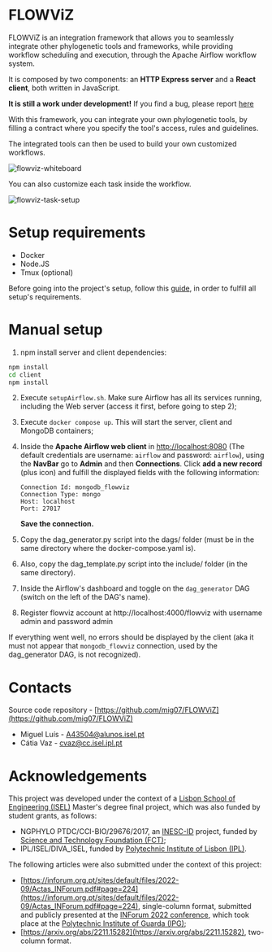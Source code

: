 # FLOWViZ

FLOWViZ is an integration framework that allows you to seamlessly
integrate other phylogenetic tools and frameworks,
while providing workflow scheduling and execution,
through the Apache Airflow workflow system.

It is composed by two components: an **HTTP Express server**
and a **React client**,
both written in JavaScript.

**It is still a work under development!**
If you find a bug, please report [here](https://github.com/mig07/FLOWViZ/issues)

With this framework, you can integrate your own phylogenetic tools, by filling a
contract where you specify the tool's access, rules and guidelines.

The integrated tools can then be used to build your own customized workflows.

![flowviz-whiteboard](/docs/pictures/flowviz-whiteboard.png)

You can also customize each task inside the workflow.

![flowviz-task-setup](/docs/pictures/individualTaskSetup.png)

# Setup requirements

 - Docker
 - Node.JS
 - Tmux (optional)

Before going into the project's setup, follow this [guide](requirements.md), in order to fulfill all setup's requirements.

# Manual setup

1. npm install server and client dependencies:

```bash
npm install
cd client
npm install
```
2. Execute `setupAirflow.sh`. Make sure Airflow has all its services running, including the Web server (access it first, before going to step 2);

3. Execute `docker compose up`. This will start the server, client and MongoDB containers;

4. Inside the **Apache Airflow web client** in [http://localhost:8080](http://localhost:8080) (The default credentials are username: `airflow` and password: `airflow`), using the **NavBar** go to **Admin** and then **Connections**. Click **add a new record** (plus icon) and fulfill the displayed fields with the following information:

    ```
    Connection Id: mongodb_flowviz
    Connection Type: mongo
    Host: localhost
    Port: 27017
    ```

    **Save the connection.**

5. Copy the dag_generator.py script into the dags/ folder (must be in the same directory where the docker-compose.yaml is).

6. Also, copy the dag_template.py script into the include/ folder (in the same directory).

7. Inside the Airflow's dashboard and toggle on the `dag_generator` DAG (switch on the left of the DAG's name).

8. Register flowviz account at http://localhost:4000/flowviz with username admin and password admin


If everything went well, no errors should be displayed by the client (aka it must not appear that `mongodb_flowviz` connection, used by the dag_generator DAG, is not recognized).

# Contacts

Source code repository - [https://github.com/mig07/FLOWViZ](https://github.com/mig07/FLOWViZ)

- Miguel Luís - A43504@alunos.isel.pt
- Cátia Vaz - cvaz@cc.isel.ipl.pt

# Acknowledgements

This project was developed under the context of a [Lisbon School of Engineering (ISEL)](https://www.isel.pt/) Master's degree final project, which was also funded by student grants, as follows:
- NGPHYLO PTDC/CCI-BIO/29676/2017, an [INESC-ID](https://www.inesc-id.pt/) project, funded by [Science and Technology Foundation (FCT)](https://www.fct.pt/);
- IPL/ISEL/DIVA_ISEL, funded by [Polytechnic Institute of Lisbon (IPL)](https://www.ipl.pt/).

The following articles were also submitted under the context of this project:
- [https://inforum.org.pt/sites/default/files/2022-09/Actas_INForum.pdf#page=224](https://inforum.org.pt/sites/default/files/2022-09/Actas_INForum.pdf#page=224), single-column format, submitted and publicly presented at the [INForum 2022 conference](https://inforum.org.pt/), which took place at the [Polytechnic Institute of Guarda (IPG)](http://politecnicoguarda.pt/);
- [https://arxiv.org/abs/2211.15282](https://arxiv.org/abs/2211.15282), two-column format.
